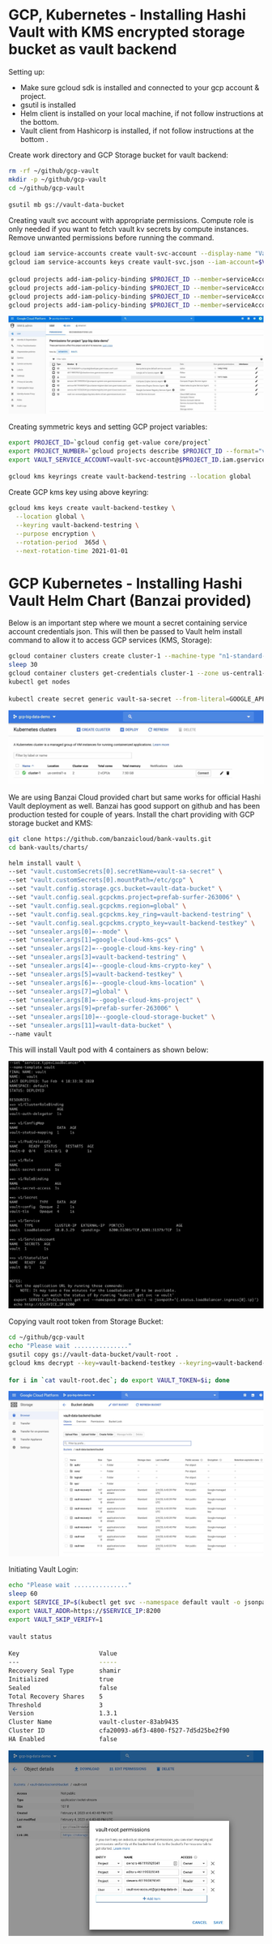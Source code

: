 # GCP, Kubernetes - Installing Hashi Vault with KMS encrypted storage bucket as vault backend

Setting up:
* Make sure gcloud sdk is installed and connected to your gcp account & project. 
* gsutil is installed
* Helm client is installed on your local machine, if not follow instructions at the bottom. 
* Vault client from Hashicorp is installed, if not follow instructions at the bottom .


Create work directory and GCP Storage bucket for vault backend:

```bash
rm -rf ~/github/gcp-vault
mkdir -p ~/github/gcp-vault
cd ~/github/gcp-vault

gsutil mb gs://vault-data-bucket
```

Creating vault svc account with appropriate permissions. Compute role is only needed if you want to fetch vault kv secrets by compute instances. Remove unwanted permissions before running the command. 
```bash
gcloud iam service-accounts create vault-svc-account --display-name "Vault Service Account"
gcloud iam service-accounts keys create vault-svc.json --iam-account=$VAULT_SERVICE_ACCOUNT 

gcloud projects add-iam-policy-binding $PROJECT_ID --member=serviceAccount:$VAULT_SERVICE_ACCOUNT --role=roles/iam.serviceAccountUser
gcloud projects add-iam-policy-binding $PROJECT_ID --member=serviceAccount:$VAULT_SERVICE_ACCOUNT --role=roles/iam.serviceAccountKeyUser
gcloud projects add-iam-policy-binding $PROJECT_ID --member=serviceAccount:$VAULT_SERVICE_ACCOUNT --role=roles/compute.User
gcloud projects add-iam-policy-binding $PROJECT_ID --member=serviceAccount:$VAULT_SERVICE_ACCOUNT --role=roles/cloudkms.User
```

![gcp iam service accounts](assets/gcp-iam-service-accounts.jpg?raw=true "gcp iam service accounts")


Creating symmetric keys and setting GCP project variables:

```bash
export PROJECT_ID=`gcloud config get-value core/project`
export PROJECT_NUMBER=`gcloud projects describe $PROJECT_ID --format="value(projectNumber)"`
export VAULT_SERVICE_ACCOUNT=vault-svc-account@$PROJECT_ID.iam.gserviceaccount.com

gcloud kms keyrings create vault-backend-testring --location global
```

Create GCP kms key using above keyring:

```bash
gcloud kms keys create vault-backend-testkey \
  --location global \
  --keyring vault-backend-testring \
  --purpose encryption \
  --rotation-period  365d \
  --next-rotation-time 2021-01-01
```


# GCP Kubernetes - Installing Hashi Vault Helm Chart (Banzai provided)

Below is an important step where we mount a secret containing service account credentials json. This will then be passed to Vault helm install command to allow it to access GCP services (KMS, Storage):

```bash
gcloud container clusters create cluster-1 --machine-type "n1-standard-1" --zone us-central1-a  --num-nodes 2 --enable-ip-alias
sleep 30
gcloud container clusters get-credentials cluster-1 --zone us-central1-a
kubectl get nodes

kubectl create secret generic vault-sa-secret --from-literal=GOOGLE_APPLICATION_CREDENTIALS=/etc/gcp/service-account.json --from-file=service-account.json=./vault-svc.json
```
![gke cluster create](assets/gke-cluster-create.jpg?raw=true "gke cluster create")

We are using Banzai Cloud provided chart but same works for official Hashi Vault deployment as well. Banzai has good support on github and has been production tested for couple of years. Install the chart providing with GCP storage bucket and KMS:

```bash
git clone https://github.com/banzaicloud/bank-vaults.git
cd bank-vaults/charts/
```

```bash
helm install vault \
--set "vault.customSecrets[0].secretName=vault-sa-secret" \
--set "vault.customSecrets[0].mountPath=/etc/gcp" \
--set "vault.config.storage.gcs.bucket=vault-data-bucket" \
--set "vault.config.seal.gcpckms.project=prefab-surfer-263006" \
--set "vault.config.seal.gcpckms.region=global" \
--set "vault.config.seal.gcpckms.key_ring=vault-backend-testring" \
--set "vault.config.seal.gcpckms.crypto_key=vault-backend-testkey" \
--set "unsealer.args[0]=--mode" \
--set "unsealer.args[1]=google-cloud-kms-gcs" \
--set "unsealer.args[2]=--google-cloud-kms-key-ring" \
--set "unsealer.args[3]=vault-backend-testring" \
--set "unsealer.args[4]=--google-cloud-kms-crypto-key" \
--set "unsealer.args[5]=vault-backend-testkey" \
--set "unsealer.args[6]=--google-cloud-kms-location" \
--set "unsealer.args[7]=global" \
--set "unsealer.args[8]=--google-cloud-kms-project" \
--set "unsealer.args[9]=prefab-surfer-263006" \
--set "unsealer.args[10]=--google-cloud-storage-bucket" \
--set "unsealer.args[11]=vault-data-bucket" \
--name vault
```

This will install Vault pod with 4 containers as shown below:

![vault deployed](assets/vault-deployed.jpg?raw=true "vault deployed")


Copying vault root token from Storage Bucket:

```bash
cd ~/github/gcp-vault
echo "Please wait ..............."
gsutil copy gs://vault-data-bucket/vault-root .
gcloud kms decrypt --key=vault-backend-testkey --keyring=vault-backend-testring --location=global --ciphertext-file=vault-root --plaintext-file=vault-root.dec

for i in `cat vault-root.dec`; do export VAULT_TOKEN=$i; done
```

![vault data backend bucket](assets/vault-data-backend-bucket.jpg?raw=true "vault data backend bucket")


Initiating Vault Login:
```bash
echo "Please wait ..............."
sleep 60
export SERVICE_IP=$(kubectl get svc --namespace default vault -o jsonpath='{.status.loadBalancer.ingress[0].ip}')
export VAULT_ADDR=https://$SERVICE_IP:8200
export VAULT_SKIP_VERIFY=1

vault status

Key                      Value
---                      -----
Recovery Seal Type       shamir
Initialized              true
Sealed                   false
Total Recovery Shares    5
Threshold                3
Version                  1.3.1
Cluster Name             vault-cluster-83ab9435
Cluster ID               cfa20093-a6f3-4800-f527-7d5d25be2f90
HA Enabled               false
```

![gke cluster create](assets/vault-root-token-permissions.jpg?raw=true "gke cluster create")




